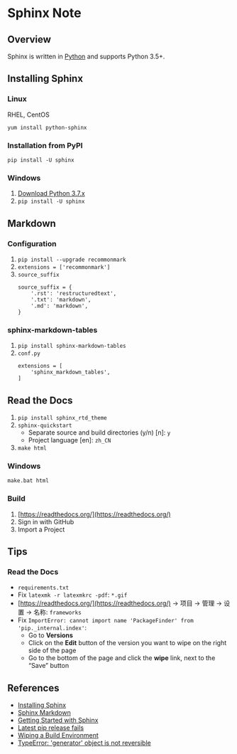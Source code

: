 # Sphinx Note

## Overview
Sphinx is written in [Python](https://docs.python-guide.org/) and supports Python 3.5+.

## Installing Sphinx
### Linux
RHEL, CentOS
```
yum install python-sphinx
```

### Installation from PyPI
```
pip install -U sphinx
```

### Windows
1. [Download Python 3.7.x](https://www.python.org/downloads/)
2. `pip install -U sphinx`

## Markdown
### Configuration
1. `pip install --upgrade recommonmark`
2. `extensions = ['recommonmark']`
3. `source_suffix`
	```
	source_suffix = {
		'.rst': 'restructuredtext',
		'.txt': 'markdown',
		'.md': 'markdown',
	}
	```

### sphinx-markdown-tables
1. `pip install sphinx-markdown-tables`
2. `conf.py`
	```
	extensions = [
		'sphinx_markdown_tables',
	]
	```

## Read the Docs
1. `pip install sphinx_rtd_theme`
2. `sphinx-quickstart`
    - Separate source and build directories (y/n) [n]: `y`
    - Project language [en]: `zh_CN`
3. `make html`

### Windows
```
make.bat html
```

### Build
1. [https://readthedocs.org/](https://readthedocs.org/)
2. Sign in with GitHub
3. Import a Project

## Tips
### Read the Docs
- `requirements.txt`
- Fix `latexmk -r latexmkrc -pdf`: `*.gif`
- [https://readthedocs.org/](https://readthedocs.org/) -> 项目 -> 管理 -> 设置 -> 名称: `frameworks`
- Fix `ImportError: cannot import name 'PackageFinder' from 'pip._internal.index'`:
	* Go to **Versions**
	* Click on the **Edit** button of the version you want to wipe on the right side of the page
	* Go to the bottom of the page and click the **wipe** link, next to the “Save” button

## References
- [Installing Sphinx](http://www.sphinx-doc.org/en/master/usage/installation.html)
- [Sphinx Markdown](http://www.sphinx-doc.org/en/master/usage/markdown.html)
- [Getting Started with Sphinx](https://docs.readthedocs.io/en/stable/intro/getting-started-with-sphinx.html)
- [Latest pip release fails](https://github.com/readthedocs/readthedocs.org/issues/6554)
- [Wiping a Build Environment](https://docs.readthedocs.io/en/stable/guides/wipe-environment.html)
- [TypeError: 'generator' object is not reversible](https://github.com/sphinx-doc/sphinx/issues/9727)